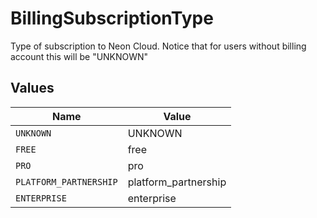 # BillingSubscriptionType

Type of subscription to Neon Cloud.
Notice that for users without billing account this will be "UNKNOWN"



## Values

| Name                   | Value                  |
| ---------------------- | ---------------------- |
| `UNKNOWN`              | UNKNOWN                |
| `FREE`                 | free                   |
| `PRO`                  | pro                    |
| `PLATFORM_PARTNERSHIP` | platform_partnership   |
| `ENTERPRISE`           | enterprise             |